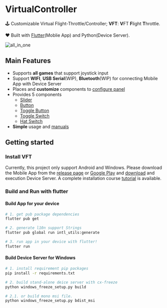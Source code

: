 # VirtualController

🕹 Customizable Virtual Flight-Throttle/Controller; **VFT**: **V**FT **F**light **T**hrottle.

❤️ Built with [Flutter](https://github.com/flutter/flutter)(Moblie App) and Python(Device Server).

![all_in_one](https://user-images.githubusercontent.com/32453112/74083264-58513e00-4aa5-11ea-9a04-3be17603bb64.gif)

## Main Features

- Supports **all games** that support joystick input
- Support **WIFI**, **USB Serial**(WIP), **Bluetooth**(WIP) for connecting Mobile App with Device Server
- Places and **customize** components to [configure panel](https://github.com/junghyun397/VirtualController/wiki/HELP:-how-to-place-and-modify-components-to-build-panel#eng-help-how-to-place-and-modify-components-to-build-panel)
- Provides 5 components
  - [Slider](https://github.com/junghyun397/VirtualController/wiki/HELP:-how-to-place-and-modify-components-to-build-panel#slider)
  - [Button](https://github.com/junghyun397/VirtualController/wiki/HELP:-how-to-place-and-modify-components-to-build-panel#button)
  - [Toggle Button](https://github.com/junghyun397/VirtualController/wiki/HELP:-how-to-place-and-modify-components-to-build-panel#toggle-button)
  - [Toggle Switch](https://github.com/junghyun397/VirtualController/wiki/HELP:-how-to-place-and-modify-components-to-build-panel#toggle-switch)
  - [Hat Switch](https://github.com/junghyun397/VirtualController/wiki/HELP:-how-to-place-and-modify-components-to-build-panel#hat-switch)
- **Simple** usage and [manuals](https://github.com/junghyun397/VirtualController/wiki)

## Getting started

### Install VFT

Currently, this project only support Android and Windows. Please download the Mobile App from the [release page](https://github.com/junghyun397/VirtualController/releases) or [Google Play](https://play.google.com/store/apps/details?id=com.junghyun397.dev.virtual_flight_throttle) and [download]((https://github.com/junghyun397/VirtualController/releases)) and execution Device Server. A complete installation course [tutorial](https://github.com/junghyun397/VirtualController/wiki/STEP-BY-STEP:-how-to-install-VFT-Flight-Throttle) is available.

### Build and Run with flutter

#### Build App for your device
```sh
# 1. get pub package dependencies
flutter pub get

# 2. generate l10n support Strings
flutter pub global run intl_utils:generate

# 3. run app in your device with flutter! 
flutter run
```

#### Build Device Server for Windows
```sh
# 1. install requirement pip packages
pip install -r requirements.txt

# 2. build stand-alone deice server with cx-freeze
python windows_freeze_setup.py build

# 2.1. or build mono msi file.
python windows_freeze_setup.py bdist_msi
``` 
